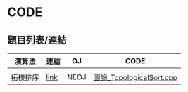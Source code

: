 # CODE

## 題目列表/連結

| 演算法 | 連結 | OJ    | CODE |
| -------- | ---- | --- | -------- |
|      |  |     |     |
|拓樸排序 |[link](https://neoj.sprout.tw/problem/165/) |NEOJ |[圖論_TopologicalSort.cpp](圖論_TopologicalSort.cpp)|

